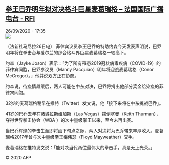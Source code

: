 <!--1601139365000-->
[拳王巴乔明年拟对决格斗巨星麦葛瑞格 – 法国国际广播电台 - RFI](http://www.rfi.fr//cn/contenu/20200926-%E6%8B%B3%E7%8E%8B%E5%B7%B4%E4%B9%94%E6%98%8E%E5%B9%B4%E6%8B%9F%E5%AF%B9%E5%86%B3%E6%A0%BC%E6%96%97%E5%B7%A8%E6%98%9F%E9%BA%A6%E8%91%9B%E7%91%9E%E6%A0%BC)
------

<div>26/09/2020 - 17:35</div><img src="https://s.rfi.fr/media/display/9c5fbba4-0011-11eb-bd0d-005056bff430/w:310/p:16x9/spo0004b.200926233502.jpg"><div class="t-content__body u-clearfix"><p>（法新社马尼拉26日电）    菲律宾议员拳王巴乔的特助约森今天发表声明说，巴乔明年将在拳击台与爱尔兰的综合格斗界巨星麦葛瑞格一较高下。</p><p>    约森（Jayke Joson）表示：「为了所有罹患2019冠状病毒疾病（COVID-19）的菲律宾同胞，巴乔参议员（Manny Pacquiao）明年将迎战麦葛瑞格（Conor McGregor）。」他并说双方正在协商。</p><p>    约森说，待疫情趋缓后，两人可能在中东对决，巴乔将捐出他部分奖金给染疫的菲律宾同胞。</p><p>    32岁的麦葛瑞格稍早在推特（Twitter）发文说，他「接下来将在中东挑战巴乔」。</p><p>    41岁的巴乔去年在赌城拉斯维加斯（Las Vegas）撂倒塞曼（Keith Thurman），夺得世界拳击协会（WBA ）的次中量级拳王以来，至今未再出赛。</p><p>    当巴乔辉煌的拳击生涯即将画下句点之际，两人对决将为巴乔带来丰厚收入。麦葛瑞格2017年曾与次中量级拳王梅伟瑟（Floyd Mayweather）交手。</p><p>    麦葛瑞格在推特发文说：「能对决当代两位最伟大的拳击手，真是无上光荣。」</p><p class="t-copyright">© 2020 AFP</p>        </div>
